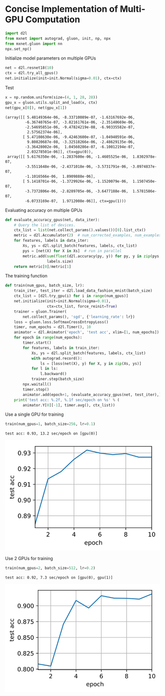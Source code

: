 
# Concise Implementation of Multi-GPU Computation


```python
import d2l
from mxnet import autograd, gluon, init, np, npx
from mxnet.gluon import nn
npx.set_np()
```

Initialize model parameters on multiple GPUs



```python
net = d2l.resnet18(10)
ctx = d2l.try_all_gpus()
net.initialize(init=init.Normal(sigma=0.01), ctx=ctx)
```

Test


```python
x = np.random.uniform(size=(4, 1, 28, 28))
gpu_x = gluon.utils.split_and_load(x, ctx)
net(gpu_x[0]), net(gpu_x[1])
```




    (array([[ 5.48149364e-06, -8.33710089e-07, -1.63167692e-06,
             -6.36740765e-07, -3.82161761e-06, -2.35140669e-06,
             -2.54695851e-06, -9.47824219e-08, -6.90335582e-07,
              2.57562374e-06],
            [ 5.47108630e-06, -9.42463600e-07, -1.04940591e-06,
              9.80820687e-08, -3.32518266e-06, -2.48629135e-06,
             -3.36428002e-06,  1.04560286e-07, -6.10012194e-07,
              2.03278501e-06]], ctx=gpu(0)),
     array([[ 5.6176350e-06, -1.2837600e-06, -1.4605525e-06,  1.8302978e-07,
             -3.5511648e-06, -2.4371018e-06, -3.5731791e-06, -3.0974837e-07,
             -1.1016566e-06,  1.8909888e-06],
            [ 5.1418701e-06, -1.3729926e-06, -1.1520079e-06,  1.1507450e-07,
             -3.7372806e-06, -2.8289705e-06, -3.6477188e-06,  1.5781586e-07,
             -6.0733169e-07,  1.9712008e-06]], ctx=gpu(1)))



Evaluating accuracy on multiple GPUs


```python
def evaluate_accuracy_gpus(net, data_iter):
    # Query the list of devices.
    ctx_list = list(net.collect_params().values())[0].list_ctx()
    metric = d2l.Accumulator(2)  # num_corrected_examples, num_examples
    for features, labels in data_iter:
        Xs, ys = d2l.split_batch(features, labels, ctx_list)
        pys = [net(X) for X in Xs]  # run in parallel
        metric.add(sum(float(d2l.accuracy(py, y)) for py, y in zip(pys, ys)), 
                   labels.size)
    return metric[0]/metric[1]
```

The training function


```python
def train(num_gpus, batch_size, lr):
    train_iter, test_iter = d2l.load_data_fashion_mnist(batch_size)
    ctx_list = [d2l.try_gpu(i) for i in range(num_gpus)]
    net.initialize(init=init.Normal(sigma=0.01),
                   ctx=ctx_list, force_reinit=True)
    trainer = gluon.Trainer(
        net.collect_params(), 'sgd', {'learning_rate': lr})
    loss = gluon.loss.SoftmaxCrossEntropyLoss()
    timer, num_epochs = d2l.Timer(), 10
    animator = d2l.Animator('epoch', 'test acc', xlim=[1, num_epochs])
    for epoch in range(num_epochs):
        timer.start()
        for features, labels in train_iter:
            Xs, ys = d2l.split_batch(features, labels, ctx_list)
            with autograd.record():
                ls = [loss(net(X), y) for X, y in zip(Xs, ys)]
            for l in ls:
                l.backward()
            trainer.step(batch_size)
        npx.waitall()
        timer.stop()
        animator.add(epoch+1, (evaluate_accuracy_gpus(net, test_iter),))
    print('test acc: %.2f, %.1f sec/epoch on %s' % (
        animator.Y[0][-1], timer.avg(), ctx_list))
```

Use a single GPU for training


```python
train(num_gpus=1, batch_size=256, lr=0.1)
```

    test acc: 0.93, 13.2 sec/epoch on [gpu(0)]



![svg](3-multiple-gpus-gluon_files/3-multiple-gpus-gluon_11_1.svg)


Use 2 GPUs for training


```python
train(num_gpus=2, batch_size=512, lr=0.2)
```

    test acc: 0.92, 7.3 sec/epoch on [gpu(0), gpu(1)]



![svg](3-multiple-gpus-gluon_files/3-multiple-gpus-gluon_13_1.svg)

